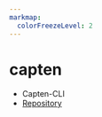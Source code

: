 ```yaml
---
markmap:
  colorFreezeLevel: 2
---
```


# capten

- Capten-CLI
- [Repository](https://github.com/intelops/capten/tree/main)
